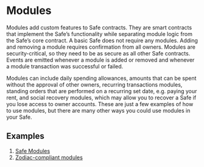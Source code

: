 # Modules

Modules add custom features to Safe contracts. They are smart contracts that implement the Safe’s functionality while separating module logic from the Safe’s core contract. A basic Safe does not require any modules. Adding and removing a module requires confirmation from all owners. Modules are security-critical, so they need to be as secure as all other Safe contracts. Events are emitted whenever a module is added or removed and whenever a module transaction was successful or failed.

Modules can include daily spending allowances, amounts that can be spent without the approval of other owners, recurring transactions modules, standing orders that are performed on a recurring set date, e.g. paying your rent, and social recovery modules, which may allow you to recover a Safe if you lose access to owner accounts. These are just a few examples of how to use modules, but there are many other ways you could use modules in your Safe.

## Examples
1. [Safe Modules](https://github.com/gnosis/safe-modules)
2. [Zodiac-compliant modules](https://zodiac.wiki/index.php/Introduction:_Zodiac_Standard#Modules)
